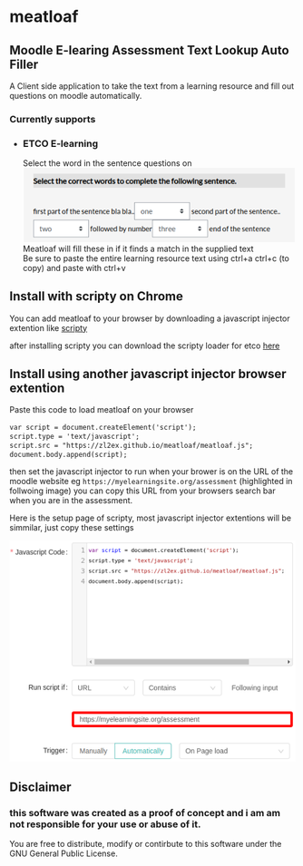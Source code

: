 # meatloaf
## Moodle E-learing Assessment Text Lookup Auto Filler
A Client side application to take the text from a learning resource and fill out questions on moodle automatically.

### Currently supports
* ### ETCO E-learning
  Select the word in the sentence questions on
  ![](/pictures/select_the_words_in_sentence.png)  
  Meatloaf will fill these in if it finds a match in the supplied text  
  Be sure to paste the entire learning resource text using ctrl+a ctrl+c (to copy) and paste with ctrl+v


## Install with scripty on Chrome
You can add meatloaf to your browser by downloading a javascript injector extention like [scripty](https://chrome.google.com/webstore/detail/scripty-javascript-inject/milkbiaeapddfnpenedfgbfdacpbcbam?authuser=1?authuser=1&gclid=CjwKCAjwvdajBhBEEiwAeMh1UxpkpWTzOZzec9vfKEdQCHhK5cLvEpH_WAUHPcjH2Zu9C25QJ_nwqRoCEqcQAvD_BwE)

after installing scripty you can download the scripty loader for etco [here](https://scripty.abhisheksatre.com/#/share/script_1685353558613)

## Install using another javascript injector browser extention

Paste this code to load meatloaf on your browser
```
var script = document.createElement('script');
script.type = 'text/javascript';
script.src = "https://zl2ex.github.io/meatloaf/meatloaf.js";
document.body.append(script);

```
then set the javascript injector to run when your brower is on the URL of the moodle website eg
`https://myelearningsite.org/assessment` (highlighted in follwoing image)
you can copy this URL from your browsers search bar when you are in the assessment.

Here is the setup page of scripty, most javascript injector extentions will be simmilar, just copy these settings

![](/pictures/javascript_injector_settings.png)  

## Disclaimer
### this software was created as a proof of concept and i am am not responsible for your use or abuse of it.  
You are free to distribute, modify or contirbute to this software under the GNU General Public License.
